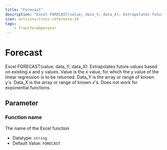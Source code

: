 ```yaml
---
title: "Forecast"
description: "Excel FORECAST(value; data_Y; data_X): Extrapolates future values based on existing x and y values. Value is the x value, for which the y value of the linear regression is to be returned. Data_Y is the array or range of known y's. Data_X is the array or range of known x's. Does not work for exponential functions."
icon: octicons/cross-reference-24
tags: 
    - TransformOperator
---
```

# Forecast
<!-- This file was generated - DO NOT CHANGE IT MANUALLY -->



Excel FORECAST(value; data_Y; data_X): Extrapolates future values based on existing x and y values. Value is the x value, for which the y value of the linear regression is to be returned. Data_Y is the array or range of known y's. Data_X is the array or range of known x's. Does not work for exponential functions.

## Parameter

### Function name

The name of the Excel function

- Datatype: `string`
- Default Value: `FORECAST`



